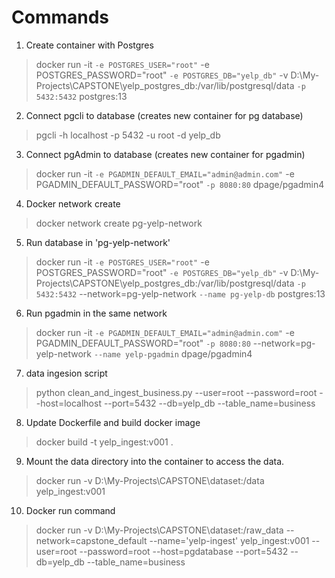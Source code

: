 # Commands

1. Create container with Postgres
> docker run -it `
 -e POSTGRES_USER="root" `
 -e POSTGRES_PASSWORD="root" `
 -e POSTGRES_DB="yelp_db" `
 -v D:\My-Projects\CAPSTONE\yelp_postgres_db:/var/lib/postgresql/data `
 -p 5432:5432 `
 postgres:13

2. Connect pgcli to database (creates new container for pg database)
> pgcli -h localhost -p 5432 -u root -d yelp_db 

3. Connect pgAdmin to database (creates new container for pgadmin)
> docker run -it `
-e PGADMIN_DEFAULT_EMAIL="admin@admin.com" `
-e PGADMIN_DEFAULT_PASSWORD="root" `
-p 8080:80 `
dpage/pgadmin4

4. Docker network create
> docker network create pg-yelp-network
  
5. Run database in 'pg-yelp-network'
  > docker run -it `
 -e POSTGRES_USER="root" `
 -e POSTGRES_PASSWORD="root" `
 -e POSTGRES_DB="yelp_db" `
 -v D:\My-Projects\CAPSTONE\yelp_postgres_db:/var/lib/postgresql/data `
 -p 5432:5432 `
 --network=pg-yelp-network `
 --name pg-yelp-db `
 postgres:13

6. Run pgadmin in the same network
  > docker run -it `
-e PGADMIN_DEFAULT_EMAIL="admin@admin.com" `
-e PGADMIN_DEFAULT_PASSWORD="root" `
-p 8080:80 `
--network=pg-yelp-network `
--name yelp-pgadmin `
dpage/pgadmin4

7. data ingesion script

> python clean_and_ingest_business.py --user=root --password=root --host=localhost --port=5432 --db=yelp_db --table_name=business

8. Update Dockerfile and build docker image
  > docker build -t yelp_ingest:v001 .

9. Mount the data directory into the container to access the data.
  > docker run -v D:\My-Projects\CAPSTONE\dataset\:/data yelp_ingest:v001

10. Docker run command
  > docker run -v D:\My-Projects\CAPSTONE\dataset\:/raw_data --network=capstone_default --name='yelp-ingest' yelp_ingest:v001 --user=root --password=root --host=pgdatabase --port=5432 --db=yelp_db --table_name=business



